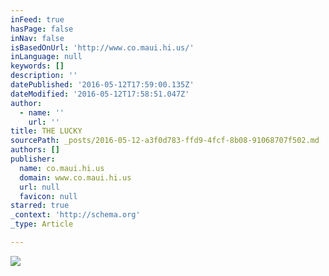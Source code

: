 ```yaml
---
inFeed: true
hasPage: false
inNav: false
isBasedOnUrl: 'http://www.co.maui.hi.us/'
inLanguage: null
keywords: []
description: ''
datePublished: '2016-05-12T17:59:00.135Z'
dateModified: '2016-05-12T17:58:51.047Z'
author:
  - name: ''
    url: ''
title: THE LUCKY
sourcePath: _posts/2016-05-12-a3f0d783-ffd9-4fcf-8b08-91068707f502.md
authors: []
publisher:
  name: co.maui.hi.us
  domain: www.co.maui.hi.us
  url: null
  favicon: null
starred: true
_context: 'http://schema.org'
_type: Article

---
```

![](https://s3-us-west-2.amazonaws.com/the-grid-img/p/64ef4adbd2a7a55a0d8b45e84c4a84e05c56fbe9.png)